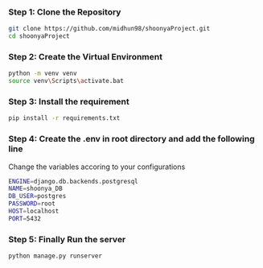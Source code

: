 ### Step 1: Clone the Repository

```sh
git clone https://github.com/midhun98/shoonyaProject.git
cd shoonyaProject
```

### Step 2: Create the Virtual Environment

```sh
python -m venv venv
source venv\Scripts\activate.bat
```

### Step 3: Install the requirement

```sh
pip install -r requirements.txt
```

### Step 4: Create the .env in root directory and add the following line 
Change the variables accoring to your configurations
```sh
ENGINE=django.db.backends.postgresql
NAME=shoonya_DB
DB_USER=postgres
PASSWORD=root
HOST=localhost
PORT=5432
```
### Step 5: Finally Run the server

```sh
python manage.py runserver
```
